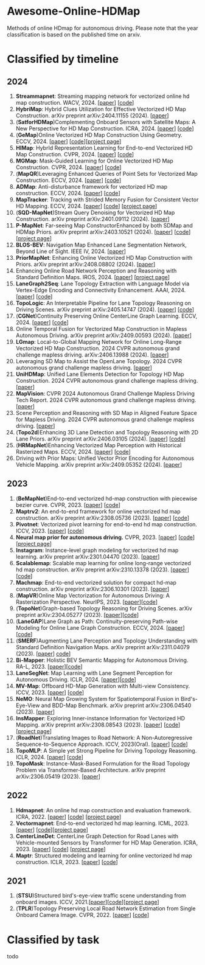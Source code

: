 # Awesome-Online-HDMap
Methods of online HDmap for autonomous driving. Please note that the year classification is based on the published time on arxiv.
# Classified by timeline
## 2024
1. **Streammapnet**: Streaming mapping network for vectorized online hd map construction. WACV, 2024. [[paper](https://arxiv.org/pdf/2308.12570)] [[code](https://github.com/yuantianyuan01/StreamMapNet)]
2. **HybriMap**: Hybrid Clues Utilization for Effective Vectorized HD Map Construction. arXiv preprint arXiv:2404.11155 (2024). [[paper](https://arxiv.org/pdf/2404.11155)]
3. (**SatforHDMap**)Complementing Onboard Sensors with Satellite Maps: A New Perspective for HD Map Construction. ICRA, 2024. [[paper](https://arxiv.org/pdf/2308.15427)] [[code](https://github.com/xjtu-cs-gao/SatforHDMap)]
4. (**GeMap**)Online Vectorized HD Map Construction Using Geometry. ECCV, 2024. [[paper](https://arxiv.org/pdf/2312.03341)] [[code](https://github.com/cnzzx/GeMap)][[project page](https://invictus717.github.io/GeMap/)]
5. **HIMap**: HybrId Representation Learning for End-to-end Vectorized HD Map Construction. CVPR, 2024. [[paper](https://arxiv.org/pdf/2403.08639)] [[code](https://github.com/BritaryZhou/HIMap)]
6. **MGMap**: Mask-Guided Learning for Online Vectorized HD Map Construction. CVPR, 2024. [[paper](https://arxiv.org/pdf/2404.00876)] [[code](https://github.com/xiaolul2/MGMap)]
7. (**MapQR**)Leveraging Enhanced Queries of Point Sets for Vectorized Map Construction. ECCV, 2024. [[paper](https://arxiv.org/pdf/2402.17430)] [[code](https://github.com/HXMap/MapQR)]
8. **ADMap**: Anti-disturbance framework for vectorized HD map construction. ECCV, 2024. [[paper](https://arxiv.org/pdf/2401.13172)] [[code](https://github.com/hht1996ok/ADMap)]
9. **MapTracker**: Tracking with Strided Memory Fusion for Consistent Vector HD Mapping. ECCV, 2024. [[paper](https://arxiv.org/pdf/2403.15951)] [[code](https://github.com/woodfrog/maptracker)] [[project page](https://map-tracker.github.io/)]
10. (**SQD-MapNet**)Stream Query Denoising for Vectorized HD Map Construction. arXiv preprint arXiv:2401.09112 (2024). [[paper](https://arxiv.org/pdf/2401.09112)]
11. **P-MapNet**: Far-seeing Map ConstructorEnhanced by both SDMap and HDMap Priors. arXiv preprint arXiv:2403.10521 (2024). [[paper](https://arxiv.org/pdf/2403.10521)] [[code](https://github.com/jike5/P-MapNet)] [[project page](https://jike5.github.io/P-MapNet/)]
12. **BLOS-BEV**: Navigation Map Enhanced Lane Segmentation Network, Beyond Line of Sight. IEEE IV, 2024. [[paper](https://arxiv.org/abs/2407.08526)]
14. **PriorMapNet**: Enhancing Online Vectorized HD Map Construction with Priors. arXiv preprint arXiv:2408.08802 (2024). [[paper](https://www.arxiv.org/pdf/2408.08802)]
15. Enhancing Online Road Network Perception and Reasoning with Standard Definition Maps. IROS, 2024. [[paper](https://www.arxiv.org/pdf/2408.01471)] [[project page](https://henryzhangzhy.github.io/sdhdmap/)]
16. **LaneGraph2Seq**: Lane Topology Extraction with Language Model via Vertex-Edge Encoding and Connectivity Enhancement. AAAI, 2024. [[paper](https://arxiv.org/pdf/2401.17609)] [[code](https://github.com/fudan-zvg/RoadNet)]
17. **TopoLogic**: An Interpretable Pipeline for Lane Topology Reasoning on Driving Scenes. arXiv preprint arXiv:2405.14747 (2024). [[paper](https://arxiv.org/pdf/2405.14747)] [[code](https://github.com/Franpin/TopoLogic)]
18. (**CGNet**)Continuity Preserving Online CenterLine Graph Learning. ECCV, 2024. [[paper](https://arxiv.org/pdf/2407.11337)] [[code](https://github.com/XiaoMi/CGNet)]
20. Online Temporal Fusion for Vectorized Map Construction in Mapless Autonomous Driving. arXiv preprint arXiv:2409.00593 (2024). [[paper](https://arxiv.org/pdf/2409.00593)]
21. **LGmap**: Local-to-Global Mapping Network for Online Long-Range Vectorized HD Map Construction. 2024 CVPR autonomous grand challenge mapless driving. arXiv:2406.13988 (2024). [[paper](https://arxiv.org/pdf/2406.13988)]
22. Leveraging SD Map to Assist the OpenLane Topology. 2024 CVPR autonomous grand challenge mapless driving. [[paper](https://opendrivelab.github.io/Challenge%202024/mapless_XIAOMIEV.pdf)]
23. **UniHDMap**: Unified Lane Elements Detection for Topology HD Map Construction. 2024 CVPR autonomous grand challenge mapless driving. [[paper](https://opendrivelab.github.io/Challenge%202024/mapless_CrazyFriday.pdf)]
24. **MapVision**: CVPR 2024 Autonomous Grand Challenge Mapless Driving Tech Report. 2024 CVPR autonomous grand challenge mapless driving. [[paper](https://opendrivelab.github.io/Challenge%202024/mapless_mapvision.pdf)]
25. Scene Perception and Reasoning with SD Map in Aligned Feature Space for Mapless Driving. 2024 CVPR autonomous grand challenge mapless driving. [[paper](https://opendrivelab.github.io/Challenge%202024/mapless_BoschXCASW.pdf)]
26. (**Topo2d**)Enhancing 3D Lane Detection and Topology Reasoning with 2D Lane Priors. arXiv preprint arXiv:2406.03105 (2024). [[paper](https://arxiv.org/pdf/2406.03105)] [[code](https://github.com/homothetic/Topo2D)]
27. (**HRMapNet**)Enhancing Vectorized Map Perception with Historical Rasterized Maps. ECCV, 2024. [[paper](https://arxiv.org/pdf/2409.00620)] [[code](https://github.com/HXMap/HRMapNet)]
28. Driving with Prior Maps: Unified Vector Prior Encoding for Autonomous Vehicle Mapping. arXiv preprint arXiv:2409.05352 (2024). [[paper](https://arxiv.org/pdf/2409.05352v2)]
## 2023
1. (**BeMapNet**)End-to-end vectorized hd-map construction with piecewise bezier curve. CVPR, 2023. [[paper](https://arxiv.org/abs/2306.09700)] [[code](https://github.com/er-muyue/BeMapNet)]
2. **Maptrv2**: An end-to-end framework for online vectorized hd map construction. arXiv preprint arXiv:2308.05736 (2023). [[paper](https://arxiv.org/pdf/2308.05736)] [[code](https://github.com/hustvl/MapTR/tree/maptrv2?tab=readme-ov-file)]
3. **Pivotnet**: Vectorized pivot learning for end-to-end hd map construction. ICCV, 2023. [[paper](https://arxiv.org/pdf/2308.16477)] [[code](https://github.com/wenjie710/PivotNet)]
4. **Neural map prior for autonomous driving.** CVPR, 2023. [[paper](https://arxiv.org/pdf/2304.08481)] [[code](https://github.com/Tsinghua-MARS-Lab/neural_map_prior)] [[project page](https://tsinghua-mars-lab.github.io/neural_map_prior/)]
5. **Instagram**: Instance-level graph modeling for vectorized hd map learning. arXiv preprint arXiv:2301.04470 (2023). [[paper](https://arxiv.org/pdf/2301.04470)]
6. **Scalablemap**: Scalable map learning for online long-range vectorized hd map construction. arXiv preprint arXiv:2310.13378 (2023). [[paper](https://arxiv.org/pdf/2310.13378)][[code](https://github.com/jingy1yu/ScalableMap)]
7. **Machmap**: End-to-end vectorized solution for compact hd-map construction. arXiv preprint arXiv:2306.10301 (2023). [[paper](https://arxiv.org/pdf/2306.10301)]
8. (**MapVR**)Online Map Vectorization for Autonomous Driving: A Rasterization Perspective. NeurIPS, 2023. [[paper](https://proceedings.neurips.cc/paper_files/paper/2023/file/654f61ecd998c9095d30d42c03b832aa-Paper-Conference.pdf)][[code](https://github.com/ZhangGongjie/MapVR)]
9. (**TopoNet**)Graph-based Topology Reasoning for Driving Scenes. arXiv preprint arXiv:2304.05277 (2023). [[paper](https://arxiv.org/pdf/2304.05277)][[code](https://github.com/OpenDriveLab/TopoNet)]
10. (**LaneGAP**)Lane Graph as Path: Continuity-preserving Path-wise Modeling for Online Lane Graph Construction. ECCV, 2024. [[paper](https://arxiv.org/pdf/2303.08815)][[code](https://github.com/hustvl/LaneGAP)]
11. (**SMERF**)Augmenting Lane Perception and Topology Understanding with Standard Definition Navigation Maps. arXiv preprint arXiv:2311.04079 (2023). [[paper](https://arxiv.org/pdf/2311.04079v1)] [code](https://github.com/NVlabs/SMERF)]
12. **Bi-Mapper**: Holistic BEV Semantic Mapping for Autonomous Driving. RA-L, 2023. [[paper](https://arxiv.org/pdf/2305.04205)][[code](https://github.com/lynn-yu/Bi-Mapper)]
13. **LaneSegNet**: Map Learning with Lane Segment Perception for Autonomous Driving. ICLR, 2024. [[paper](https://arxiv.org/pdf/2312.16108)][[code](https://github.com/OpenDriveLab/LaneSegNet)]
14. **MV-Map**: Offboard HD-Map Generation with Multi-view Consistency. ICCV, 2023. [[paper](https://arxiv.org/pdf/2305.08851)] [[code](https://github.com/ZiYang-xie/MV-Map)]
15. **NeMO**: Neural Map Growing System for Spatiotemporal Fusion in Bird's-Eye-View and BDD-Map Benchmark. arXiv preprint arXiv:2306.04540 (2023). [[paper](https://arxiv.org/pdf/2306.04540)]
16. **InsMapper**: Exploring Inner-instance Information for Vectorized HD Mapping. arXiv preprint arXiv:2308.08543 (2023). [[paper](https://arxiv.org/pdf/2308.08543)] [[code](https://github.com/TonyXuQAQ/InsMapper)] [[project page](https://tonyxuqaq.github.io/InsMapper/)]
17. (**RoadNet**)Translating Images to Road Network: A Non-Autoregressive Sequence-to-Sequence Approach. ICCV, 2023(Oral). [[paper](https://arxiv.org/pdf/2402.08207)] [[code](https://github.com/fudan-zvg/RoadNet)]
18. **TopoMLP**: A Simple yet Strong Pipeline for Driving Topology Reasoning. ICLR, 2024. [[paper](https://arxiv.org/pdf/2310.06753)] [[code](https://github.com/wudongming97/TopoMLP)]
19. **TopoMask**: Instance-Mask-Based Formulation for the Road Topology Problem via Transformer-Based Architecture. arXiv preprint arXiv:2306.05419 (2023). [[paper](https://arxiv.org/pdf/2306.05419)]
## 2022
1. **Hdmapnet**: An online hd map construction and evaluation framework. ICRA, 2022. [[paper](https://arxiv.org/pdf/2107.06307)] [[code](https://github.com/Tsinghua-MARS-Lab/HDMapNet)] [[project page](https://tsinghua-mars-lab.github.io/HDMapNet/)] 
2. **Vectormapnet**: End-to-end vectorized hd map learning. ICML, 2023. [[paper](https://arxiv.org/pdf/2206.08920)] [[code](https://github.com/Mrmoore98/VectorMapNet_code)][[project page](https://tsinghua-mars-lab.github.io/vectormapnet/)]
3. **CenterLineDet**: CenterLine Graph Detection for Road Lanes with Vehicle-mounted Sensors by Transformer for HD Map Generation. ICRA, 2023. [[paper](https://arxiv.org/pdf/2209.07734)] [[code](https://github.com/TonyXuQAQ/CenterLineDet)] [[project page](https://tonyxuqaq.github.io/projects/CenterLineDet/)]
4. **Maptr**: Structured modeling and learning for online vectorized hd map construction. ICLR, 2023. [[paper](https://arxiv.org/abs/2208.14437)] [[code](https://github.com/hustvl/MapTR?tab=readme-ov-file)]

## 2021
1. (**STSU**)Structured bird's-eye-view traffic scene understanding from onboard images. ICCV, 2021.[[paper](https://arxiv.org/pdf/2110.01997)][[code](https://github.com/ybarancan/STSU)][[project page](https://patrick-llgc.github.io/Learning-Deep-Learning/paper_notes/stsu.html)]
2. (**TPLR**)Topology Preserving Local Road Network Estimation from Single Onboard Camera Image. CVPR, 2022. [[paper](https://arxiv.org/pdf/2112.10155)] [[code](https://github.com/ybarancan/TopologicalLaneGraph)]

# Classified by task
todo
